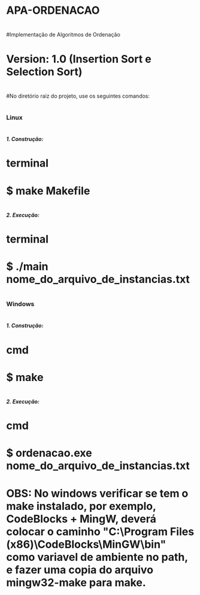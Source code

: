 # APA-ORDENACAO
#
#Implementação de Algoritmos de Ordenação
#
# Version: 1.0 (Insertion Sort e Selection Sort)
#
#No diretório raiz do projeto, use os seguintes comandos:
#
### Linux
#
##### 1. Construção:
# terminal
# $ make Makefile
#
#
##### 2. Execução:
# terminal
# $ ./main nome_do_arquivo_de_instancias.txt
#
#
### Windows
#
##### 1. Construção:
# cmd
# $ make
#
#
##### 2. Execução:
# cmd
# $ ordenacao.exe nome_do_arquivo_de_instancias.txt
#
#
# OBS: No windows verificar se tem o make instalado, por exemplo, CodeBlocks + MingW, deverá colocar o caminho "C:\Program Files (x86)\CodeBlocks\MinGW\bin" como variavel de ambiente no path, e fazer uma copia do arquivo mingw32-make para make.

